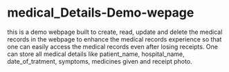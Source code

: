 # medical_Details-Demo-wepage
this is a demo webpage built to create, read, update and delete the medical records in the webpage to enhance the medical records experience so that one can easily access the medical records even after losing receipts. One can store all medical details like patient_name, hospital_name, date_of_tratment, symptoms, medicines given and receipt photo.
